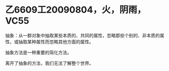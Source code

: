 # 乙6609工20090804，火，阴雨，VC55

抽象：从一群对象中抽取某些本质的、共同的属性，忽略那些个别的、非本质的属性，或抽取某种属性而忽略其他方面的属性。

抽象方法是一种重要的简化方法。

离开了抽象的方法，我们无法了解整个世界。
